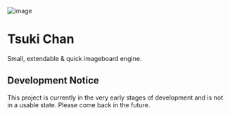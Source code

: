 ![image](https://github.com/tsukiame/tsukichan/assets/154212868/6dbae08b-dd83-4d1e-aac1-2106298d6da1)

# Tsuki Chan
   Small, extendable & quick imageboard engine.

## Development Notice
This project is currently in the very early stages of development and is not in a usable state. Please come back in the future.
